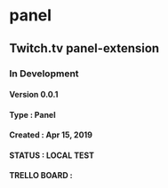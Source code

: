 # panel

## Twitch.tv panel-extension

### In Development

#### Version 0.0.1
	
#### Type : Panel
	
#### Created : Apr 15, 2019
	
#### STATUS : LOCAL TEST 

#### TRELLO BOARD : 


